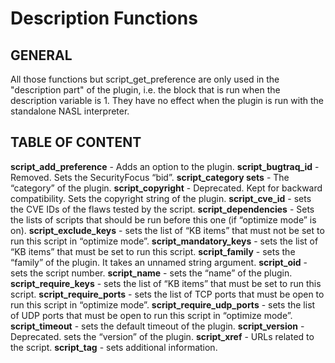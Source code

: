 # Description Functions

## GENERAL

All those functions but script_get_preference are only used in the "description part" of the plugin, i.e. the block that is run when the description variable is 1. They have no effect when the plugin is run with the standalone NASL interpreter.


## TABLE OF CONTENT

**script_add_preference** - Adds an option to the plugin.
**script_bugtraq_id** - Removed. Sets the SecurityFocus “bid”.
**script_category sets** - The “category” of the plugin.
**script_copyright** - Deprecated. Kept for backward compatibility. Sets the copyright string of the plugin.
**script_cve_id** - sets the CVE IDs of the flaws tested by the script.
**script_dependencies** - Sets the lists of scripts that should be run before this one (if “optimize mode” is on).
**script_exclude_keys** - sets the list of “KB items” that must not be set to run this script in “optimize mode”.
**script_mandatory_keys** - sets the list of “KB items” that must be set to run this script.
**script_family** - sets the “family” of the plugin. It takes an unnamed string argument.
**script_oid** - sets the script number.
**script_name** - sets the “name” of the plugin.
**script_require_keys** - sets the list of “KB items” that must be set to run this script.
**script_require_ports** - sets the list of TCP ports that must be open to run this script in “optimize mode”.
**script_require_udp_ports** - sets the list of UDP ports that must be open to run this script in “optimize mode”.
**script_timeout** - sets the default timeout of the plugin.
**script_version** - Deprecated. sets the “version” of the plugin.
**script_xref** - URLs related to the script.
**script_tag** - sets additional information.
